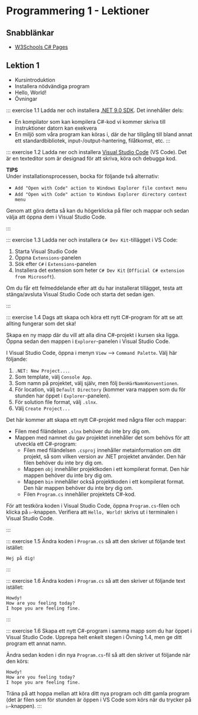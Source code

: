 # Programmering 1 - Lektioner



## Snabblänkar
* [W3Schools C# Pages](https://www.w3schools.com/cs/index.php)



## Lektion 1
* Kursintroduktion
* Installera nödvändiga program
* Hello, World!
* Övningar


::: exercise 1.1
Ladda ner och installera [.NET 9.0 SDK](https://dotnet.microsoft.com/en-us/download). Det innehåller dels:

* En kompilator som kan kompilera C#-kod vi kommer skriva till instruktioner datorn kan exekvera
* En miljö som våra program kan köras i, där de har tillgång till bland annat ett standardbibliotek, input-/output-hantering, filåtkomst, etc.
:::

::: exercise 1.2
Ladda ner och installera [Visual Studio Code](https://code.visualstudio.com/) (VS Code). Det är en texteditor som är designad för att skriva, köra och debugga kod.

**TIPS**\
Under installationsprocessen, bocka för följande två alternativ:

* `Add "Open with Code" action to Windows Explorer file context menu`
* `Add "Open with Code" action to Windows Explorer directory context menu`

Genom att göra detta så kan du högerklicka på filer och mappar och sedan välja att öppna dem i Visual Studio Code.

:::

::: exercise 1.3
Ladda ner och installera `C# Dev Kit`-tillägget i VS Code:

1. Starta Visual Studio Code
2. Öppna `Extensions`-panelen
3. Sök efter `C#` i `Extensions`-panelen
4. Installera det extension som heter `C# Dev Kit` (`Official C# extension from Microsoft`).

Om du får ett felmeddelande efter att du har installerat tillägget, testa att stänga/avsluta Visual Studio Code och starta det sedan igen.

:::

::: exercise 1.4
Dags att skapa och köra ett nytt C#-program för att se att allting fungerar som det ska!

Skapa en ny mapp där du vill att alla dina C#-projekt i kursen ska ligga. Öppna sedan den mappen i `Explorer`-panelen i Visual Studio Code.

I Visual Studio Code, öppna i menyn `View` --> `Command Palette`. Välj här följande:

1. `.NET: New Project...`.
1. Som template, välj `Console App`.
2. Som namn på projektet, välj själv, men följ `DenHärNamnKonventionen`.
3. För location, välj `Default Directory` (kommer vara mappen som du för stunden har öppet i `Explorer`-panelen).
4. För solution file format, välj `.slnx`.
5. Välj `Create Project...`

Det här kommer att skapa ett nytt C#-projekt med några filer och mappar:

* Filen med filändelsen `.slnx` behöver du inte bry dig om.
* Mappen med namnet du gav projektet innehåller det som behövs för att utveckla ett C#-program:
	* Filen med filändelsen `.csproj` innehåller metainformation om ditt projekt, så som vilken version av .NET projektet använder. Den här filen behöver du inte bry dig om.
	* Mappen `obj` innehåller projektkoden i ett kompilerat format. Den här mappen behöver du inte bry dig om.
	* Mappen `bin` innehåller också projektkoden i ett kompilerat format. Den här mappen behöver du inte bry dig om.
	* Filen `Program.cs` innehåller projektets C#-kod.

För att testköra koden i Visual Studio Code, öppna `Program.cs`-filen och klicka på `▷`-knappen. Verifiera att `Hello, World!` skrivs ut i terminalen i Visual Studio Code.

:::

::: exercise 1.5
Ändra koden i `Program.cs` så att den skriver ut följande text istället:

```
Hej på dig!
```
:::

::: exercise 1.6
Ändra koden i `Program.cs` så att den skriver ut följande text istället:

```
Howdy!
How are you feeling today?
I hope you are feeling fine.
```
:::

::: exercise 1.6
Skapa ett nytt C#-program i samma mapp som du har öppet i Visual Studio Code. Upprepa helt enkelt stegen i Övning 1.4, men ge ditt program ett annat namn.

Ändra sedan koden i din nya `Program.cs`-fil så att den skriver ut följande när den körs:

```
Howdy!
How are you feeling today?
I hope you are feeling fine.
```

Träna på att hoppa mellan att köra ditt nya program och ditt gamla program (det är filen som för stunden är öppen i VS Code som körs när du trycker på `▷`-knappen).
:::


<!--

## Kommande


-->